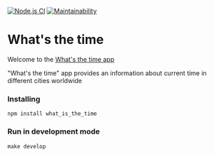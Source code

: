 [![Node.js CI](https://github.com/SuchkovSergey/whats-the-time/actions/workflows/nodejs.yml/badge.svg)](https://github.com/SuchkovSergey/whats-the-time/actions/workflows/nodejs.yml)
[![Maintainability](https://api.codeclimate.com/v1/badges/3f9a1777f0f474a93603/maintainability)](https://codeclimate.com/github/Sergey89274291549/frontend-training-lvl1/maintainability)

# What's the time

Welcome to the [What's the time app](https://whats-the-time-app-sergey1996.vercel.app/)

"What's the time" app provides an information about current time in different cities
worldwide

### Installing

```
npm install what_is_the_time
```

### Run in development mode

```
make develop
```
